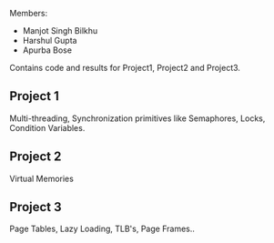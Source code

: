 
Members:
- Manjot Singh Bilkhu
- Harshul Gupta
- Apurba Bose

Contains code and results for Project1, Project2 and Project3. <br>

## Project 1
Multi-threading, Synchronization primitives like Semaphores, Locks, Condition Variables.

## Project 2
Virtual Memories

## Project 3
Page Tables, Lazy Loading, TLB's, Page Frames..
